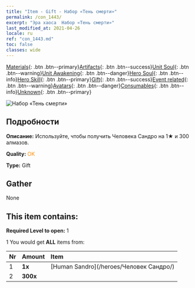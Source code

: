 ```yaml
---
title: "Item - Gift - Набор «Тень смерти»"
permalink: /con_1443/
excerpt: "Эра хаоса  Набор «Тень смерти»"
last_modified_at: 2021-04-26
locale: ru
ref: "con_1443.md"
toc: false
classes: wide
---
```

 [Materials](/ItemsRU/){: .btn .btn--primary}[Artifacts](/ItemsRU/Artifacts/){: .btn .btn--success}[Unit Soul](/ItemsRU/UnitSoul/){: .btn .btn--warning}[Unit Awakening](/ItemsRU/UnitAwakening/){: .btn .btn--danger}[Hero Soul](/ItemsRU/HeroSoul/){: .btn .btn--info}[Hero Skill](/ItemsRU/HeroSkill/){: .btn .btn--primary}[Gift](/ItemsRU/Gift/){: .btn .btn--success}[Event related](/ItemsRU/Events/){: .btn .btn--warning}[Avatars](/ItemsRU/Avatars/){: .btn .btn--danger}[Consumables](/ItemsRU/Consumables/){: .btn .btn--info}[Unknown](/ItemsRU/Unknown/){: .btn .btn--primary}

 ![Набор «Тень смерти»](/images/t/i_907057.png)

## Подробности
 **Описание:** Используйте, чтобы получить Человека Сандро на 1★ и 300 алмазов.

 **Quality:** <span style="color: #FF8C00">OK</span>

 **Type:** Gift

## Gather

  None

## This item contains:

 **Required Level to open:** 1

 1 You would get **ALL** items  from:

  | Nr | Amount |     Item    |
  |:---|:-------|:------------|
  | 1 |  **1x** | [Human Sandro](/heroes/Человек Сандро/) |  | 
  | 2 |  **300x** | <i class="fas fa-gem"/> |  | 
